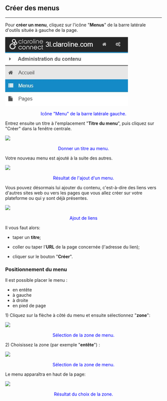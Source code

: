 ## Créer des menus

---

Pour **créer un menu**, cliquez sur l'icône "**Menus**" de la barre latérale d'outils située à gauche de la page.

![](images/home-create-menu.jpg)

<p style="text-align: center; color: blue">Icône "Menu" de la barre latérale gauche.</p>

Entrez ensuite un titre à l'emplacement "**Titre du menu**", puis cliquez sur "Créer" dans la fenêtre centrale.

![](images/fig151.png)

<p style="text-align: center; color: blue">Donner un titre au menu.</p>

Votre nouveau menu est ajouté à la suite des autres.

![](images/fig152.png)

<p style="text-align: center; color: blue">Résultat de l'ajout d'un menu.</p>

Vous pouvez désormais lui ajouter du contenu, c'est-à-dire des liens vers d'autres sites web ou vers les pages que vous allez créer sur votre plateforme ou qui y sont déjà présentes.

![](images/fig153.png)

<p style="text-align: center; color: blue">Ajout de liens</p>

Il vous faut alors:

* taper un **titre**;

* coller ou taper l'**URL** de la page concernée \(l'adresse du lien\);

* cliquer sur le bouton "**Créer**".


### **Positionnement du menu**

Il est possible placer le menu :

* en entête
* à gauche
* à droite
* en pied de page

1\) Cliquez sur la flèche à côté du menu et ensuite sélectionnez "**zone**":

![](images/fig154.png)

<p style="text-align: center; color: blue">Sélection de la zone de menu.</p>

2\) Choisissez la zone \(par exemple "**entête**"\) :

![](images/fig155.png)

<p style="text-align: center; color: blue">Sélection de la zone de menu.</p>

Le menu apparaîtra en haut de la page:

![](images/fig156.png)

<p style="text-align: center; color: blue">Résultat du choix de la zone.</p>


